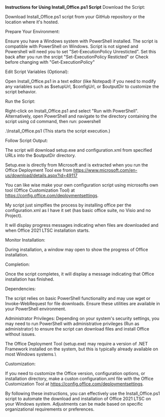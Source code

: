 **Instructions for Using Install_Office.ps1 Script**
Download the Script:

Download Install_Office.ps1 script from your GitHub repository or the location where it's hosted.

Prepare Your Environment:

Ensure you have a Windows system with PowerShell installed. The script is compatible with PowerShell on Windows.  Script is not signed and Powershell will need you to set "Set-ExecutionPolicy Unresticted".  Set this back after you run the srcipt "Set-ExecutionPolicy Resticted" or Check before changing with "Get-ExecutionPolicy"

Edit Script Variables (Optional):

Open Install_Office.ps1 in a text editor (like Notepad) if you need to modify any variables such as $setupUrl, $configUrl, or $outputDir to customize the script behavior.

Run the Script:

Right-click on Install_Office.ps1 and select "Run with PowerShell". Alternatively, open PowerShell and navigate to the directory containing the script using cd command, then run:
powershell

.\Install_Office.ps1  (This starts the script execution.)

Follow Script Output:

The script will download setup.exe and configuration.xml from specified URLs into the $outputDir directory.

Setup.exe is directly from Microsoft and is extracted when you run the Office Deployment Tool exe from https://www.microsoft.com/en-us/download/details.aspx?id=49117

You can like wise make your own configuration script using microsofts own tool (Office Customization Tool) at https://config.office.com/deploymentsettings.  

My script just simplfies the process by installing office per the configuration.xml as I have it set (has basic office suite, no Visio and no Project).

It will display progress messages indicating when files are downloaded and when Office 2021 LTSC installation starts.

Monitor Installation:

During installation, a window may open to show the progress of Office installation.

Completion:

Once the script completes, it will display a message indicating that Office installation has finished.

Dependencies: 

The script relies on basic PowerShell functionality and may use wget or Invoke-WebRequest for file downloads. Ensure these utilities are available in your PowerShell environment.

Administrator Privileges: Depending on your system's security settings, you may need to run PowerShell with administrative privileges (Run as administrator) to ensure the script can download files and install Office without issues.

The Office Deployment Tool (setup.exe) may require a version of .NET Framework installed on the system, but this is typically already available on most Windows systems.\

Customization:

If you need to customize the Office version, configuration options, or installation directory, make a custon configuration.xml file with the Office Customization Tool at https://config.office.com/deploymentsettings.  

By following these instructions, you can effectively use the Install_Office.ps1 script to automate the download and installation of Office 2021 LTSC on your Windows system. Adjustments can be made based on specific organizational requirements or preferences.
